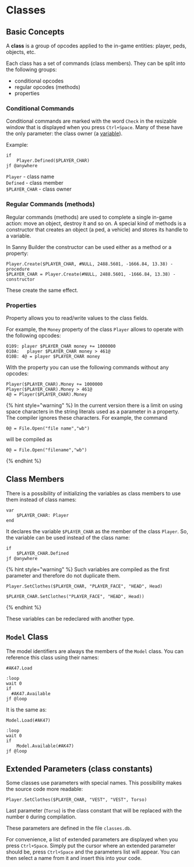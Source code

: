 # Classes

## Basic Concepts 

A **class** is a group of opcodes applied to the in-game entities: player, peds, objects, etc.

Each class has a set of commands \(class members\). They can be split into the following groups:

* conditional opcodes
* regular opcodes \(methods\)
* properties

### Conditional Commands 

Conditional commands are marked with the word `Check` in the resizable window that is displayed when you press `Ctrl+Space`. Many of these have the only parameter: the class owner \(a [variable](variables.md)\).

Example:

```text
if
    Player.Defined($PLAYER_CHAR)
jf @anywhere
```

`Player` - class name   
`Defined` - class member   
`$PLAYER_CHAR` - class owner

### Regular Commands \(methods\)

Regular commands \(methods\) are used to complete a single in-game action: move an object, destroy it and so on. A special kind of methods is a constructor that creates an object \(a ped, a vehicle\) and stores its handle to a variable.

In Sanny Builder the constructor can be used either as a method or a property:

```text
Player.Create($PLAYER_CHAR, #NULL, 2488.5601, -1666.84, 13.38) - procedure
$PLAYER_CHAR = Player.Create(#NULL, 2488.5601, -1666.84, 13.38) - constructor
```

These create the same effect.

### Properties

Property allows you to read/write values to the class fields.

For example, the `Money` property of the class `Player` allows to operate with the following opcodes:

```text
0109: player $PLAYER_CHAR money += 1000000
010A:   player $PLAYER_CHAR money > 461@
010B: 4@ = player $PLAYER_CHAR money
```

With the property you can use the following commands without any opcodes:

```text
Player($PLAYER_CHAR).Money += 1000000
Player($PLAYER_CHAR).Money > 461@
4@ = Player($PLAYER_CHAR).Money
```

{% hint style="warning" %}
In the current version there is a limit on using space characters in the string literals used as a parameter in a property. The compiler ignores these characters. For example, the command

```text
0@ = File.Open("file name","wb")
```

will be compiled as

```text
0@ = File.Open("filename","wb")
```
{% endhint %}

## Class Members 

There is a possibility of initializing the variables as class members to use them instead of class names:

```text
var
    $PLAYER_CHAR: Player
end
```

It declares the variable `$PLAYER_CHAR` as the member of the class `Player`. So, the variable can be used instead of the class name:

```text
if
    $PLAYER_CHAR.Defined
jf @anywhere
```

{% hint style="warning" %}
Such variables are compiled as the first parameter and therefore do not duplicate them.

```text
Player.SetClothes($PLAYER_CHAR, "PLAYER_FACE", "HEAD", Head)

$PLAYER_CHAR.SetClothes("PLAYER_FACE", "HEAD", Head))
```
{% endhint %}

These variables can be redeclared with another type.

## `Model` Class 

The model identifiers are always the members of the `Model` class. You can reference this class using their names:

```text
#AK47.Load
  
:loop
wait 0
if
  #AK47.Available
jf @loop
```

It is the same as:

```text
Model.Load(#AK47)

:loop
wait 0
if
    Model.Available(#AK47)
jf @loop
```

## Extended Parameters \(class constants\)

Some classes use parameters with special names. This possibility makes the source code more readable:

```text
Player.SetClothes($PLAYER_CHAR, "VEST", "VEST", Torso)
```

Last parameter \(`Torso`\) is the class constant that will be replaced with the number `0` during compilation.

These parameters are defined in the file `classes.db`.

For convenience, a list of extended parameters are displayed when you press `Ctrl+Space`. Simply put the cursor where an extended parameter should be, press `Ctrl+Space` and the parameters list will appear. You can then select a name from it and insert this into your code.

